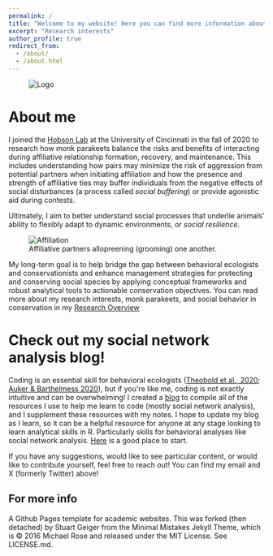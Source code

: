```yaml
---
permalink: /
title: "Welcome to my website! Here you can find more information about myself and my research."
excerpt: "Research interests"
author_profile: true
redirect_from: 
  - /about/
  - /about.html
---
```

<figure>
  <img src="https://github.com/claireloconnell/claireloconnell.github.io/assets/78130420/68c3bad4-7f79-431b-8605-00944001433e"
 alt="Logo">
</figure>

About me
======

I joined the [Hobson Lab](http://hobsonresearch.com/) at the University of Cincinnati in the fall of 2020 to research how monk parakeets balance the risks and benefits of interacting during affiliative relationship formation, recovery, and maintenance. This includes understanding how pairs may  minimize the risk of aggression from potential partners when initiating affiliation and how the presence and strength of affiliative ties may buffer individuals from the negative effects of social disturbances (a process called _social buffering_) or provide agonistic aid during contests.

Ultimately, I aim to better understand social processes that underlie animals' ability to flexibly adapt to dynamic environments, or _social resilience_.

<figure>
  <img src="https://github.com/claireloconnell/claireloconnell.github.io/assets/78130420/a9e1e755-a4b5-42b6-b7f1-65403d65376e"
 alt="Affiliation">
  <figcaption> Affiliative partners allopreening (grooming) one another.</figcaption>
</figure>

My long-term goal is to help bridge the gap between behavioral ecologists and conservationists and enhance management strategies for protecting and conserving social species by applying conceptual frameworks and robust analytical tools to actionable conservation objectives. You can read more about my research interests, monk parakeets, and social behavior in conservation in my [Research Overview](https://claireloconnell.github.io/researchoverview/)

**Check out my social network analysis blog!** 
======
Coding is an essential skill for behavioral ecologists ([Theobold et al., 2020](https://www.tandfonline.com/doi/full/10.1080/10691898.2020.1854636); [Auker & Barthelmess 2020](https://esajournals.onlinelibrary.wiley.com/doi/10.1002/ecs2.3060)), but if you're like me, coding is not exactly intuitive and can be overwhelming! I created a [blog](https://claireloconnell.github.io/posts/) to compile all of the resources I use to help me learn to code (mostly social network analysis), and I supplement these resources with my notes. I hope to update my blog as I learn, so it can be a helpful resource for anyone at any stage looking to learn analytical skills in R. Particularly skills for behavioral analyses like social network analysis. [Here](http://claireloconnell.github.io/posts/2021/12/SNArepository/) is a good place to start.

If you have any suggestions, would like to see particular content, or would like to contribute yourself, feel free to reach out! You can find my email and X (formerly Twitter) above!

For more info
------
A Github Pages template for academic websites. This was forked (then detached) by Stuart Geiger from the Minimal Mistakes Jekyll Theme, which is © 2016 Michael Rose and released under the MIT License. See LICENSE.md.
